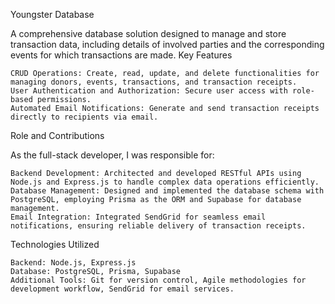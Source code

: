 Youngster Database

A comprehensive database solution designed to manage and store transaction data, including details of involved parties and the corresponding events for which transactions are made.
Key Features

    CRUD Operations: Create, read, update, and delete functionalities for managing donors, events, transactions, and transaction receipts.
    User Authentication and Authorization: Secure user access with role-based permissions.
    Automated Email Notifications: Generate and send transaction receipts directly to recipients via email.

Role and Contributions

As the full-stack developer, I was responsible for:

    Backend Development: Architected and developed RESTful APIs using Node.js and Express.js to handle complex data operations efficiently.
    Database Management: Designed and implemented the database schema with PostgreSQL, employing Prisma as the ORM and Supabase for database management.
    Email Integration: Integrated SendGrid for seamless email notifications, ensuring reliable delivery of transaction receipts.

Technologies Utilized

    Backend: Node.js, Express.js
    Database: PostgreSQL, Prisma, Supabase
    Additional Tools: Git for version control, Agile methodologies for development workflow, SendGrid for email services.
